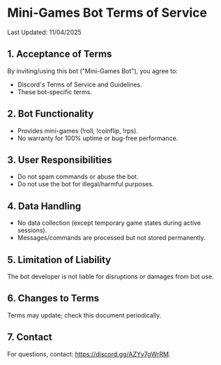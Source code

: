 # Mini-Games Bot Terms of Service
Last Updated: 11/04/2025

## 1. Acceptance of Terms
By inviting/using this bot ("Mini-Games Bot"), you agree to:

- Discord's Terms of Service and Guidelines.
- These bot-specific terms.

## 2. Bot Functionality
- Provides mini-games (!roll, !coinflip, !rps).
- No warranty for 100% uptime or bug-free performance.

## 3. User Responsibilities
- Do not spam commands or abuse the bot.
- Do not use the bot for illegal/harmful purposes.

## 4. Data Handling
- No data collection (except temporary game states during active sessions).
- Messages/commands are processed but not stored permanently.

## 5. Limitation of Liability
The bot developer is not liable for disruptions or damages from bot use.

## 6. Changes to Terms
Terms may update; check this document periodically.

## 7. Contact
For questions, contact: https://discord.gg/AZYy7gWrRM. 